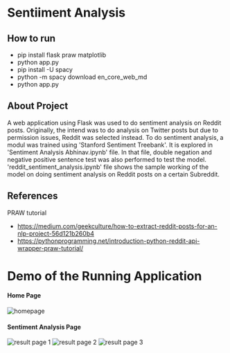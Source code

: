 # Sentiiment Analysis
## How to run
- pip install flask praw matplotlib
- python app.py
- pip install -U spacy
- python -m spacy download en_core_web_md
- python app.py

## About Project
A web application using Flask was used to do sentiment analysis on Reddit posts. Originally, the intend was to do analysis on Twitter posts but due to permission issues, Reddit was selected instead.  To do sentiment analysis, a modul was trained using 'Stanford Sentiment Treebank'. It is explored in 'Sentiment Analysis Abhinav.ipynb' file. In that file, double negation and negative positive sentence test was also performed to test the model. 'reddit_sentiment_analysis.ipynb' file shows the sample working of the model on doing sentiment analysis on Reddit posts on a certain Subreddit.

## References
PRAW tutorial
- https://medium.com/geekculture/how-to-extract-reddit-posts-for-an-nlp-project-56d121b260b4
- https://pythonprogramming.net/introduction-python-reddit-api-wrapper-praw-tutorial/

# Demo of the Running Application
#### Home Page
![homepage](https://user-images.githubusercontent.com/28766535/219431802-e1b71180-4054-4334-966e-5caf60100152.png)

#### Sentiment Analysis Page
![result page 1](https://user-images.githubusercontent.com/28766535/219431866-e85e6c4d-2985-42f5-a9ac-0dd48ffc6d55.png)
![result page 2](https://user-images.githubusercontent.com/28766535/219431883-f69beb74-cfe4-4017-9bbf-a47d22c2943f.png)
![result page 3](https://user-images.githubusercontent.com/28766535/219431893-6a5c2180-0d54-434b-9a4d-7dfd61f95135.png)
